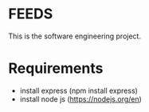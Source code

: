 # FEEDS
This is the software engineering project. 

# Requirements
- install express (npm install express)
- install node js (https://nodejs.org/en)
